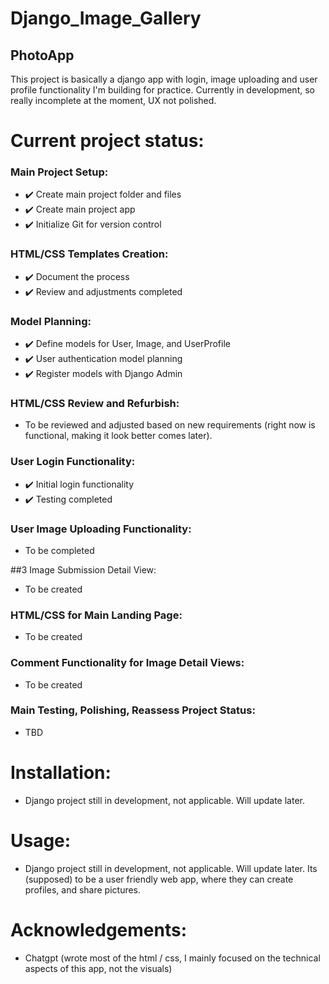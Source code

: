 # Django_Image_Gallery
## PhotoApp
This project is basically a django app with login, image uploading and user profile functionality I'm building for practice.
Currently in development, so really incomplete at the moment, UX not polished.

# Current project status:
### Main Project Setup:
- ✔️ Create main project folder and files
- ✔️ Create main project app
- ✔️ Initialize Git for version control

### HTML/CSS Templates Creation:
- ✔️ Document the process
- ✔️ Review and adjustments completed

### Model Planning:
- ✔️ Define models for User, Image, and UserProfile
- ✔️ User authentication model planning
- ✔️ Register models with Django Admin

### HTML/CSS Review and Refurbish:
- To be reviewed and adjusted based on new requirements (right now is functional, making it look better comes later).

### User Login Functionality:
- ✔️ Initial login functionality
- ✔️ Testing completed

### User Image Uploading Functionality:
- To be completed

##3 Image Submission Detail View:
- To be created

### HTML/CSS for Main Landing Page:
- To be created

### Comment Functionality for Image Detail Views:
- To be created

### Main Testing, Polishing, Reassess Project Status:
- TBD



# Installation:
- Django project still in development, not applicable. Will update later.

# Usage:
- Django project still in development, not applicable. Will update later. Its (supposed) to be a user friendly web app, where they can create profiles, and share pictures.

# Acknowledgements:
- Chatgpt (wrote most of the html / css, I mainly focused on the technical aspects of this app, not the visuals)
